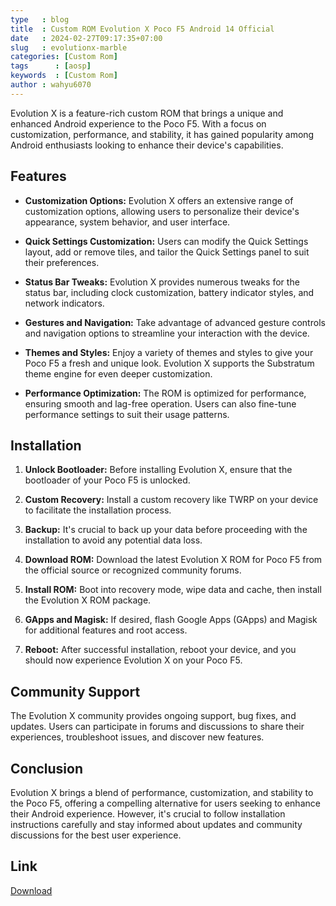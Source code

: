 ```yaml
---
type   : blog
title  : Custom ROM Evolution X Poco F5 Android 14 Official
date   : 2024-02-27T09:17:35+07:00
slug   : evolutionx-marble
categories: [Custom Rom]
tags      : [aosp]
keywords  : [Custom Rom]
author : wahyu6070
---
```



Evolution X is a feature-rich custom ROM that brings a unique and enhanced Android experience to the Poco F5. With a focus on customization, performance, and stability, it has gained popularity among Android enthusiasts looking to enhance their device's capabilities.

## Features

- **Customization Options:** Evolution X offers an extensive range of customization options, allowing users to personalize their device's appearance, system behavior, and user interface.

- **Quick Settings Customization:** Users can modify the Quick Settings layout, add or remove tiles, and tailor the Quick Settings panel to suit their preferences.

- **Status Bar Tweaks:** Evolution X provides numerous tweaks for the status bar, including clock customization, battery indicator styles, and network indicators.

- **Gestures and Navigation:** Take advantage of advanced gesture controls and navigation options to streamline your interaction with the device.

- **Themes and Styles:** Enjoy a variety of themes and styles to give your Poco F5 a fresh and unique look. Evolution X supports the Substratum theme engine for even deeper customization.

- **Performance Optimization:** The ROM is optimized for performance, ensuring smooth and lag-free operation. Users can also fine-tune performance settings to suit their usage patterns.

## Installation

1. **Unlock Bootloader:** Before installing Evolution X, ensure that the bootloader of your Poco F5 is unlocked.

2. **Custom Recovery:** Install a custom recovery like TWRP on your device to facilitate the installation process.

3. **Backup:** It's crucial to back up your data before proceeding with the installation to avoid any potential data loss.

4. **Download ROM:** Download the latest Evolution X ROM for Poco F5 from the official source or recognized community forums.

5. **Install ROM:** Boot into recovery mode, wipe data and cache, then install the Evolution X ROM package.

6. **GApps and Magisk:** If desired, flash Google Apps (GApps) and Magisk for additional features and root access.

7. **Reboot:** After successful installation, reboot your device, and you should now experience Evolution X on your Poco F5.

## Community Support

The Evolution X community provides ongoing support, bug fixes, and updates. Users can participate in forums and discussions to share their experiences, troubleshoot issues, and discover new features.

## Conclusion

Evolution X brings a blend of performance, customization, and stability to the Poco F5, offering a compelling alternative for users seeking to enhance their Android experience. However, it's crucial to follow installation instructions carefully and stay informed about updates and community discussions for the best user experience.


## Link

[Download](https://evolution-x.org/device/marble)
